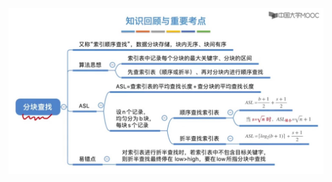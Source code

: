 <!--
 * @Author: D_bxg
 * @Date: 2021-10-29 19:08:58
 * @LastEditors: D_bxg
 * @LastEditTime: 2021-10-29 19:08:58
 * @Description: file content
 * @FilePath: \Ce:\Code\Data-Structures-and-Algorithms\data-structures-and-algorithms\c\4 Algorithm\4.1 Search\4.1.1 Linear\3 BlockingSearch\README.md
-->
![ ](image/屏幕截图2021-10-29190832.jpg)